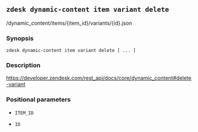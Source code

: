 ## `zdesk dynamic-content item variant delete`

/dynamic_content/items/{item_id}/variants/{id}.json

### Synopsis

    zdesk dynamic-content item variant delete [ ... ]

### Description

https://developer.zendesk.com/rest_api/docs/core/dynamic_content#delete-variant

### Positional parameters

* `ITEM_ID`

* `ID`

